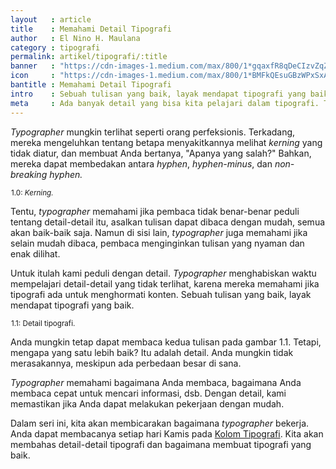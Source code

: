 ```yaml
---
layout   : article
title    : Memahami Detail Tipografi
author   : El Nino H. Maulana
category : tipografi
permalink: artikel/tipografi/:title
banner   : "https://cdn-images-1.medium.com/max/800/1*gqaxfR8qDeCIzvZqZnb2_w.png"
icon     : "https://cdn-images-1.medium.com/max/800/1*BMFkQEsuGBzWPxSxAD7-zw.png"
bantitle : Memahami Detail Tipografi
intro    : Sebuah tulisan yang baik, layak mendapat tipografi yang baik. Kita akan membicarakan bagaimana <em>typographer</em> memperhatikan detail.
meta     : Ada banyak detail yang bisa kita pelajari dalam tipografi. Typographer menghabiskan waktu mempelajari detail tersebut untuk membuat tipografi yang baik.
---
```


*Typographer* mungkin terlihat seperti orang perfeksionis. Terkadang, mereka mengeluhkan tentang betapa menyakitkannya melihat *kerning* yang tidak diatur, dan membuat Anda bertanya, "Apanya yang salah?" Bahkan, mereka dapat membedakan antara *hyphen*, *hyphen-minus*, dan *non-breaking hyphen.*

<img src="data:image/png;base64,R0lGODlhAQABAAD/ACwAAAAAAQABAAACADs=" data-src="https://cdn-images-1.medium.com/max/800/1*bpXy5yWNpJb7MefKmotqrg.png" alt="Kerning" title="Kerning"><small class="site-article__caption"><span class="oldstyle">1.0:</span> <em>Kerning.</em></small>

Tentu, *typographer* memahami jika pembaca tidak benar-benar peduli tentang detail-detail itu, asalkan tulisan dapat dibaca dengan mudah, semua akan baik-baik saja. Namun di sisi lain, *typographer* juga memahami jika selain mudah dibaca, pembaca menginginkan tulisan yang nyaman dan enak dilihat.

Untuk itulah kami peduli dengan detail. *Typographer* menghabiskan waktu mempelajari detail-detail yang tidak terlihat, karena mereka memahami jika tipografi ada untuk menghormati konten. Sebuah tulisan yang baik, layak mendapat tipografi yang baik.

<img src="data:image/png;base64,R0lGODlhAQABAAD/ACwAAAAAAQABAAACADs=" data-src="https://cdn-images-1.medium.com/max/800/1*N3xZwuQMuH10jh8XmMtK7Q.png" alt="Detail Tipografi" title="Detail Tipografi"><small class="site-article__caption"><span class="oldstyle">1.1:</span> Detail tipografi.</small>

Anda mungkin tetap dapat membaca kedua tulisan pada gambar 1.1. Tetapi, mengapa yang satu lebih baik? Itu adalah detail. Anda mungkin tidak merasakannya, meskipun ada perbedaan besar di sana.

*Typographer* memahami bagaimana Anda membaca, bagaimana Anda membaca cepat untuk mencari informasi, dsb. Dengan detail, kami memastikan jika Anda dapat melakukan pekerjaan dengan mudah.

Dalam seri ini, kita akan membicarakan bagaimana *typographer* bekerja. Anda dapat membacanya setiap hari Kamis pada <a href="http://tertanda.com/artikel/tipografi/" title="Kolom Tipografi" target="_blank">Kolom Tipografi</a>. Kita akan membahas detail-detail tipografi dan bagaimana membuat tipografi yang baik.
